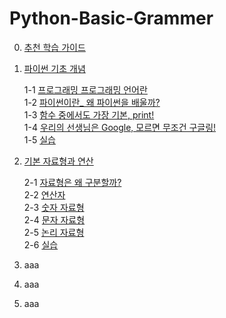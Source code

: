 # Python-Basic-Grammer

0. [추천 학습 가이드](https://github.com/JeongYunLee/Python-Basic-Grammer/blob/main/0.%20%EC%B6%94%EC%B2%9C%20%ED%95%99%EC%8A%B5%20%EA%B0%80%EC%9D%B4%EB%93%9C/0-1.%20%EC%B6%94%EC%B2%9C%20%ED%95%99%EC%8A%B5%20%EA%B0%80%EC%9D%B4%EB%93%9C.md) 

2. [파이썬 기초 개념](https://github.com/Team-COSADAMA/Python-Basic-Grammer/tree/main/1.%20%ED%8C%8C%EC%9D%B4%EC%8D%AC%20%EA%B8%B0%EC%B4%88%20%EA%B0%9C%EB%85%90)

    1-1 [프로그래밍 프로그래밍 언어란](https://github.com/Team-COSADAMA/Python-Basic-Grammer/blob/main/1.%20%ED%8C%8C%EC%9D%B4%EC%8D%AC%20%EA%B8%B0%EC%B4%88%20%EA%B0%9C%EB%85%90/1.1%20%ED%94%84%EB%A1%9C%EA%B7%B8%EB%9E%98%EB%B0%8D%20%ED%94%84%EB%A1%9C%EA%B7%B8%EB%9E%98%EB%B0%8D%20%EC%96%B8%EC%96%B4%EB%9E%80_.md)   
    1-2 [파이썬이란_ 왜 파이썬을 배울까?](https://github.com/Team-COSADAMA/Python-Basic-Grammer/blob/main/1.%20%ED%8C%8C%EC%9D%B4%EC%8D%AC%20%EA%B8%B0%EC%B4%88%20%EA%B0%9C%EB%85%90/1.2%20%ED%8C%8C%EC%9D%B4%EC%8D%AC%EC%9D%B4%EB%9E%80_%20%EC%99%9C%20%ED%8C%8C%EC%9D%B4%EC%8D%AC%EC%9D%84%20%EB%B0%B0%EC%9A%B8%EA%B9%8C_.md)    
    1-3 [함수 중에서도 가장 기본, print!](https://github.com/Team-COSADAMA/Python-Basic-Grammer/blob/main/1.%20%ED%8C%8C%EC%9D%B4%EC%8D%AC%20%EA%B8%B0%EC%B4%88%20%EA%B0%9C%EB%85%90/1.3%20%ED%95%A8%EC%88%98%20%EC%A4%91%EC%97%90%EC%84%9C%EB%8F%84%20%EA%B0%80%EC%9E%A5%20%EA%B8%B0%EB%B3%B8%2C%20print!.md)    
    1-4 [우리의 선생님은 Google, 모르면 무조건 구글링!](https://github.com/Team-COSADAMA/Python-Basic-Grammer/blob/main/1.%20%ED%8C%8C%EC%9D%B4%EC%8D%AC%20%EA%B8%B0%EC%B4%88%20%EA%B0%9C%EB%85%90/1.4%20%EC%9A%B0%EB%A6%AC%EC%9D%98%20%EC%84%A0%EC%83%9D%EB%8B%98%EC%9D%80%20Google%2C%20%EB%AA%A8%EB%A5%B4%EB%A9%B4%20%EB%AC%B4%EC%A1%B0%EA%B1%B4%20%EA%B5%AC%EA%B8%80%EB%A7%81!.md)     
    1-5 [실습](https://github.com/Team-COSADAMA/Python-Basic-Grammer/blob/main/1.%20%ED%8C%8C%EC%9D%B4%EC%8D%AC%20%EA%B8%B0%EC%B4%88%20%EA%B0%9C%EB%85%90/1.5%20%EC%8B%A4%EC%8A%B5.md)     
    
2. [기본 자료형과 연산](https://github.com/Team-COSADAMA/Python-Basic-Grammer/tree/main/2.%20%EA%B8%B0%EB%B3%B8%20%EC%9E%90%EB%A3%8C%ED%98%95%EA%B3%BC%20%EC%97%B0%EC%82%B0)

    2-1 [자료형은 왜 구분할까?](https://github.com/Team-COSADAMA/Python-Basic-Grammer/blob/main/2.%20%EA%B8%B0%EB%B3%B8%20%EC%9E%90%EB%A3%8C%ED%98%95%EA%B3%BC%20%EC%97%B0%EC%82%B0/2.1%20%EC%9E%90%EB%A3%8C%ED%98%95%EC%9D%80%20%EC%99%9C%20%EA%B5%AC%EB%B6%84%ED%95%A0%EA%B9%8C_.md)   
    2-2 [연산자](https://github.com/Team-COSADAMA/Python-Basic-Grammer/blob/main/2.%20%EA%B8%B0%EB%B3%B8%20%EC%9E%90%EB%A3%8C%ED%98%95%EA%B3%BC%20%EC%97%B0%EC%82%B0/2.2%20%EC%97%B0%EC%82%B0%EC%9E%90.md)    
    2-3 [숫자 자료형](https://github.com/Team-COSADAMA/Python-Basic-Grammer/blob/main/2.%20%EA%B8%B0%EB%B3%B8%20%EC%9E%90%EB%A3%8C%ED%98%95%EA%B3%BC%20%EC%97%B0%EC%82%B0/2.3%20%EC%88%AB%EC%9E%90%20%EC%9E%90%EB%A3%8C%ED%98%95.md)    
    2-4 [문자 자료형](https://github.com/Team-COSADAMA/Python-Basic-Grammer/blob/main/2.%20%EA%B8%B0%EB%B3%B8%20%EC%9E%90%EB%A3%8C%ED%98%95%EA%B3%BC%20%EC%97%B0%EC%82%B0/2.4%20%EB%AC%B8%EC%9E%90%20%EC%9E%90%EB%A3%8C%ED%98%95.md)    
    2-5 [논리 자료형](https://github.com/Team-COSADAMA/Python-Basic-Grammer/blob/main/2.%20%EA%B8%B0%EB%B3%B8%20%EC%9E%90%EB%A3%8C%ED%98%95%EA%B3%BC%20%EC%97%B0%EC%82%B0/2.5%20%EB%85%BC%EB%A6%AC%20%EC%9E%90%EB%A3%8C%ED%98%95.md)     
    2-6 [실습](https://github.com/JeongYunLee/Python-Basic-Grammer/blob/main/2.%20%EA%B8%B0%EB%B3%B8%20%EC%9E%90%EB%A3%8C%ED%98%95%EA%B3%BC%20%EC%97%B0%EC%82%B0/2-6%20%EC%8B%A4%EC%8A%B5.md)
3. aaa
4. aaa
5. aaa
